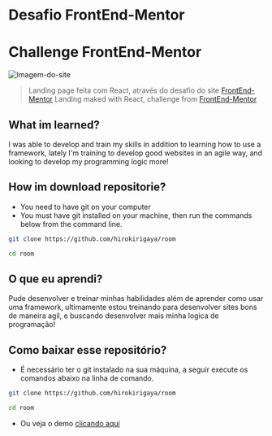 # Desafio FrontEnd-Mentor 
# Challenge FrontEnd-Mentor 

![Imagem-do-site](https://i.imgur.com/u8EciQ7.png)

> Landing page feita com React, através do desafio do site [FrontEnd-Mentor](https://frontendmentor.io)
> Landing maked with React, challenge from [FrontEnd-Mentor](https://frontendmentor.io)


## What im learned?

I was able to develop and train my skills in addition to learning how to use a framework, lately I'm training to develop good websites in an agile way, and looking to develop my programming logic more!

 ## How im download repositorie?
 - You need to have git on your computer
 - You must have git installed on your machine, then run the commands below from the command line.

 ```bash
git clone https://github.com/hirokirigaya/room

cd room
```


## O que eu aprendi?

Pude desenvolver e treinar minhas habilidades além de aprender como usar uma framework, ultimamente estou treinando para desenvolver sites bons de maneira agil, e buscando desenvolver mais minha logica de programação!

 ## Como baixar esse repositório?

 - É necessário ter o git instalado na sua máquina, a seguir execute os comandos abaixo na linha de comando.

```bash
git clone https://github.com/hirokirigaya/room

cd room
```
- Ou veja o demo [clicando aqui](https://room-mu.vercel.app/)